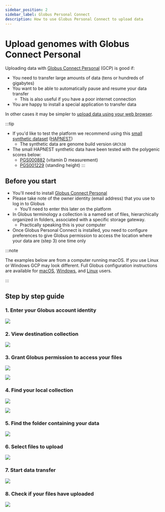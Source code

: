 ```yaml
---
sidebar_position: 2
sidebar_label: Globus Personal Connect
description: How to use Globus Personal Connect to upload data
---
```


# Upload genomes with Globus Connect Personal

Uploading data with [Globus Connect
Personal](https://www.globus.org/globus-connect-personal) (GCP) is good if:

* You need to transfer large amounts of data (tens or hundreds of gigabytes)
* You want to be able to automatically pause and resume your data transfer
  * This is also useful if you have a poor internet connection
* You are happy to install a special application to transfer data

In other cases it may be simpler to [upload data using your web browser](web.md).

:::tip
* If you'd like to test the platform we recommend using this [small synthetic dataset](https://ftp.ebi.ac.uk/pub/databases/spot/intervene/) ([HAPNEST](https://pubmed.ncbi.nlm.nih.gov/37647640/))
  * The synthetic data are genome build version `GRCh38`  
* The small HAPNEST synthetic data have been tested with the polygenic scores below:
  * [PGS000882](https://www.pgscatalog.org/score/PGS000882/) (vitamin D
  measurement)
  * [PGS001229](https://www.pgscatalog.org/score/PGS001229/)
  (standing height)
:::

## Before you start

* You'll need to install [Globus Connect
Personal](https://www.globus.org/globus-connect-personal)
* Please take note of the owner identity (email address) that you use to log in to
Globus
  * You'll need to enter this later on the platform
* In Globus terminology a collection is a named set of files, hierarchically
organized in folders, associated with a specific storage gateway.
  * Practically speaking this is your computer
* Once Globus Personal Connect is installed, you need to configure preferences to
give Globus permission to access the location where your data are (step 3) one time only

:::note

The examples below are from a computer running macOS. If you use Linux or
Windows GCP may look different. Full Globus configuration instructions are
available for
[macOS](https://docs.globus.org/how-to/globus-connect-personal-mac/#configuration),
[Windows](https://docs.globus.org/how-to/globus-connect-personal-windows/#configuration),
and [Linux](https://docs.globus.org/how-to/globus-connect-personal-linux/)
users.

:::

## Step by step guide

### 1. Enter your Globus account identity

![](/img/web-upload/screen-1.png)

### 2. View destination collection

![](/img/web-upload/screen-2.png)

### 3. Grant Globus permission to access your files

![](/img/app-upload/screen-3.png)

![](/img/app-upload/screen-5.png)

### 4. Find your local collection

![](/img/app-upload/screen-6.png)

![](/img/app-upload/screen-7.png)

### 5. Find the folder containing your data

![](/img/app-upload/screen-8.png)

### 6. Select files to upload

![](/img/app-upload/screen-9.png)

### 7. Start data transfer

![](/img/app-upload/screen-10.png)

### 8. Check if your files have uploaded

![](/img/app-upload/screen-11.png)
